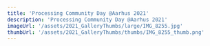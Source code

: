 ```yaml
---
title: 'Processing Community Day @Aarhus 2021'
description: 'Processing Community Day @Aarhus 2021'
imageUrl: '/assets/2021_GalleryThumbs/large/IMG_8255.jpg'
thumbUrl: '/assets/2021_GalleryThumbs/thumbs/IMG_8255_thumb.png'
---
```

